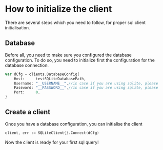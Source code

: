 # How to initialize the client
There are several steps which you need to follow, for proper sql client initialisation.

## Database
Before all, you need to make sure you configured the database configuration.
To do so, you need to initialize first the configuration for the database connection.

```go
var dCfg = clients.DatabaseConfig{
    Host:     testSQLiteDatabasePath,
    Username: "__USERNAME__",//in case if you are using sqlite, please leave that empty
    Password: "__PASSWORD__",//in case if you are using sqlite, please leave that empty
    Port:     0,
}
```
## Create a client
Once you have a database configuration, you can initialise the client
```go
client, err := SQLiteClient{}.Connect(dCfg)
```

Now the client is ready for your first sql query!
